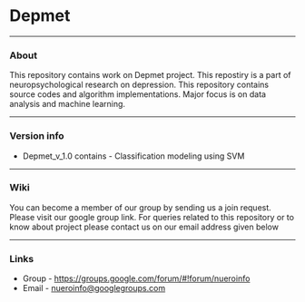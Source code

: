 # Depmet

----------

### About

This repository contains work on Depmet project. This repostiry is a part of neuropsychological research on depression. 
This repository contains source codes and algorithm implementations. Major focus is on data analysis and machine learning.

----------

### Version info

* Depmet_v_1.0 contains - Classification modeling using SVM

----------

### Wiki

You can become a member of our group by sending us a join request. Please visit our google group link.
For queries related to this repository or to know about project please contact us on our email address given below

----------

### Links

* Group - https://groups.google.com/forum/#!forum/nueroinfo
* Email - nueroinfo@googlegroups.com
